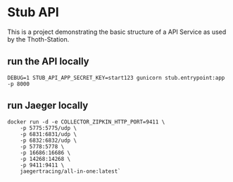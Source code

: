 # Stub API

This is a project demonstrating the basic structure of a API Service as used by the Thoth-Station.

## run the API locally

`DEBUG=1 STUB_API_APP_SECRET_KEY=start123 gunicorn stub.entrypoint:app -p 8000`

## run Jaeger locally

```
docker run -d -e COLLECTOR_ZIPKIN_HTTP_PORT=9411 \
    -p 5775:5775/udp \
    -p 6831:6831/udp \
    -p 6832:6832/udp \
    -p 5778:5778 \
    -p 16686:16686 \
    -p 14268:14268 \
    -p 9411:9411 \
    jaegertracing/all-in-one:latest`
```